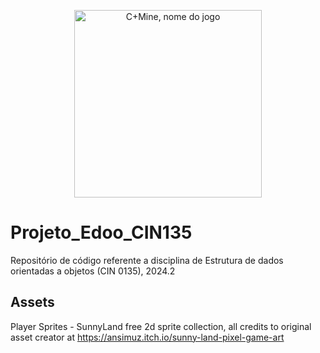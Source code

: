 <p align="center">
  <img src="logo.png" width="300" height="300" alt="C+Mine, nome do jogo">
</p>

# Projeto_Edoo_CIN135
Repositório de código referente a disciplina de Estrutura de dados orientadas a objetos (CIN 0135), 2024.2


## Assets
Player Sprites - SunnyLand free 2d sprite collection, all credits to original asset creator at https://ansimuz.itch.io/sunny-land-pixel-game-art
